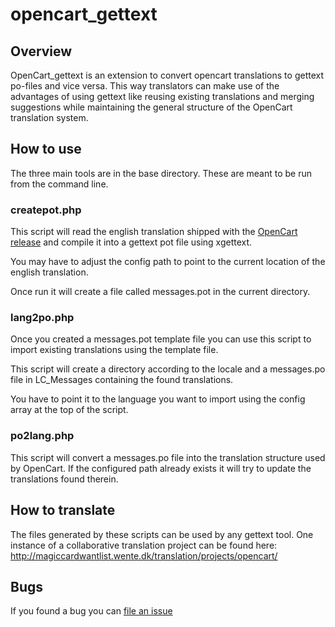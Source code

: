 opencart_gettext
================

## Overview

OpenCart_gettext is an extension to convert opencart translations to gettext po-files and vice versa.
This way translators can make use of the advantages of using gettext like reusing existing translations and merging suggestions while maintaining the general structure of the OpenCart translation system.


## How to use

The three main tools are in the base directory.
These are meant to be run from the command line.

### createpot.php

This script will read the english translation shipped with the [OpenCart release](https://github.com/opencart/opencart) and compile it into a gettext pot file using xgettext.

You may have to adjust the config path to point to the current location of the english translation.

Once run it will create a file called messages.pot in the current directory.

### lang2po.php

Once you created a messages.pot template file you can use this script to import existing translations using the template file.

This script will create a directory according to the locale and a messages.po file in LC_Messages containing the found translations.

You have to point it to the language you want to import using the config array at the top of the script.

### po2lang.php

This script will convert a messages.po file into the translation structure used by OpenCart. If the configured path already exists it will try to update the translations found therein.

## How to translate

The files generated by these scripts can be used by any gettext tool.
One instance of a collaborative translation project can be found here: http://magiccardwantlist.wente.dk/translation/projects/opencart/

## Bugs

If you found a bug you can [file an issue](https://github.com/derlhurgoyf/opencart_gettext/issues)